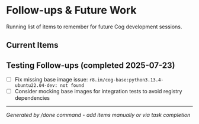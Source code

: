 # Follow-ups & Future Work

Running list of items to remember for future Cog development sessions.

## Current Items

## Testing Follow-ups (completed 2025-07-23)
- [ ] Fix missing base image issue: `r8.im/cog-base:python3.13.4-ubuntu22.04-dev: not found`  
- [ ] Consider mocking base images for integration tests to avoid registry dependencies

---
*Generated by /done command - add items manually or via task completion*